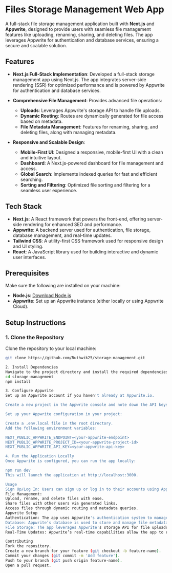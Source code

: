 
# Files Storage Management Web App

A full-stack file storage management application built with **Next.js** and **Appwrite**, designed to provide users with seamless file management features like uploading, renaming, sharing, and deleting files. The app leverages Appwrite for authentication and database services, ensuring a secure and scalable solution.

## Features

- **Next.js Full-Stack Implementation**: Developed a full-stack storage management app using Next.js. The app integrates server-side rendering (SSR) for optimized performance and is powered by Appwrite for authentication and database services.
  
- **Comprehensive File Management**: Provides advanced file operations:
  - **Uploads**: Leverages Appwrite's storage API to handle file uploads.
  - **Dynamic Routing**: Routes are dynamically generated for file access based on metadata.
  - **File Metadata Management**: Features for renaming, sharing, and deleting files, along with managing metadata.
  
- **Responsive and Scalable Design**: 
  - **Mobile-First UI**: Designed a responsive, mobile-first UI with a clean and intuitive layout.
  - **Dashboard**: A Next.js-powered dashboard for file management and access.
  - **Global Search**: Implements indexed queries for fast and efficient searching.
  - **Sorting and Filtering**: Optimized file sorting and filtering for a seamless user experience.

## Tech Stack

- **Next.js**: A React framework that powers the front-end, offering server-side rendering for enhanced SEO and performance.
- **Appwrite**: A backend server used for authentication, file storage, database management, and real-time updates.
- **Tailwind CSS**: A utility-first CSS framework used for responsive design and UI styling.
- **React**: A JavaScript library used for building interactive and dynamic user interfaces.
  
## Prerequisites

Make sure the following are installed on your machine:

- **Node.js**: [Download Node.js](https://nodejs.org/)
- **Appwrite**: Set up an Appwrite instance (either locally or using Appwrite Cloud).

## Setup Instructions

### 1. Clone the Repository

Clone the repository to your local machine:

```bash
git clone https://github.com/Ruthwik25/storage-management.git

2. Install Dependencies
Navigate to the project directory and install the required dependencies:
cd storage-management
npm install

3. Configure Appwrite
Set up an Appwrite account if you haven't already at Appwrite.io.

Create a new project in the Appwrite console and note down the API keys.

Set up your Appwrite configuration in your project:

Create a .env.local file in the root directory.
Add the following environment variables:

NEXT_PUBLIC_APPWRITE_ENDPOINT=<your-appwrite-endpoint>
NEXT_PUBLIC_APPWRITE_PROJECT_ID=<your-appwrite-project-id>
NEXT_PUBLIC_APPWRITE_API_KEY=<your-appwrite-api-key>

4. Run the Application Locally
Once Appwrite is configured, you can run the app locally:

npm run dev
This will launch the application at http://localhost:3000.

Usage
Sign Up/Log In: Users can sign up or log in to their accounts using Appwrite's authentication system.
File Management:
Upload, rename, and delete files with ease.
Share files with other users via generated links.
Access files through dynamic routing and metadata queries.
Appwrite Setup
Authentication: The app uses Appwrite's authentication system to manage users. Configure the authentication providers (like email/password) in the Appwrite console.
Database: Appwrite’s database is used to store and manage file metadata.
File Storage: The app leverages Appwrite's storage API for file uploads, management, and metadata storage.
Real-Time Updates: Appwrite’s real-time capabilities allow the app to reflect file changes instantly.

Contributing
Fork the repository.
Create a new branch for your feature (git checkout -b feature-name).
Commit your changes (git commit -m 'Add feature').
Push to your branch (git push origin feature-name).
Open a pull request.

